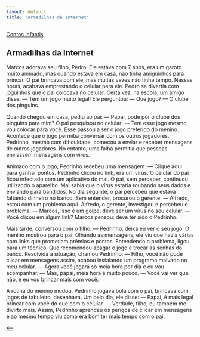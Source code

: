 ```yaml
---
layout: default
title: "Armadilhas da Internet"
--- 
```




[Contos infantis](./)

## Armadilhas da Internet

Marcos adorava seu filho, Pedro. Ele estava com 7 anos, era um garoto muito animado, mas quando estava em casa, não tinha amiguinhos para brincar. O pai brincava com ele, mas muitas vezes não tinha tempo. Nessas horas, acabava emprestando o celular para ele. Pedro se divertia com joguinhos que o pai colocava no celular. Certa vez, na escola, um amigo disse: — Tem um jogo muito legal! Ele perguntou: — Que jogo? — O clube dos pinguins.

Quando chegou em casa, pediu ao pai: — Papai, pode pôr o clube dos pinguins para mim? O pai pesquisou no celular: — Tem esse jogo mesmo, vou colocar para você. Esse passou a ser o jogo preferido do menino. Acontece que o jogo permitia conversar com os outros jogadores. Pedrinho, mesmo com dificuldade, começou a enviar e receber mensagens de outros jogadores. No entanto, uma falha permitia que pessoas enviassem mensagens com vírus.

Animado com o jogo, Pedrinho recebeu uma mensagem: — Clique aqui para ganhar pontos. Pedrinho clicou no link, era um vírus. O celular do pai ficou infectado com um aplicativo do mal. O pai, sem perceber, continuou utilizando o aparelho. Mal sabia que o vírus estaria roubando seus dados e enviando para bandidos. No dia seguinte, o pai percebeu que estava faltando dinheiro no banco. Sem entender, procurou o gerente. — Alfredo, estou com um problema aqui. Alfredo, o gerente, investigou e percebeu o problema. — Marcos, isso é um golpe, deve ser um vírus no seu celular. — Você clicou em algum link? Marcos pensou: deve ter sido o Pedrinho.

Mais tarde, conversou com o filho: — Pedrinho, deixa eu ver o seu jogo. O menino mostrou para o pai. Olhando as mensagens, ele viu que havia várias com links que prometiam prêmios e pontos. Entendendo o problema, ligou para um técnico. Que recomendou apagar o jogo e trocar as senhas do banco. Resolvida a situação, chamou Pedrinho: — Filho, você não pode clicar em mensagens assim, acabou instalando um programa malvado no meu celular. — Agora você jogará só meia hora por dia e eu vou acompanhar. — Mas, papai, meia hora é muito pouco. — Você vai ver que não, e eu vou brincar mais com você.

A rotina do menino mudou. Pedrinho jogava bola com o pai, brincava com jogos de tabuleiro, desenhava. Um belo dia, ele disse: — Papai, é mais legal brincar com você do que com o celular. — Verdade, filho, eu também me divirto mais. Assim, Pedrinho aprendeu os perigos de clicar em mensagens e ao mesmo tempo viu como era bom ter mais tempo com o pai.

[<--](./)